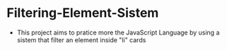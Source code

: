 # Filtering-Element-Sistem

- This project aims to pratice more the JavaScript Language by using a sistem that filter an element inside "li" cards

